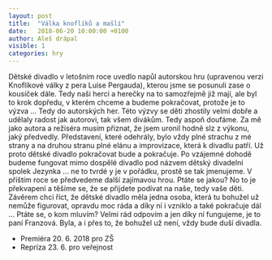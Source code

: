 ```yaml
---
layout: post
title:  "Válka knoflíků a mašlí"
date:   2018-06-20 10:00:00 +0100
author: Aleš drápal
visible: 1
categories: hry
---
```

Dětské divadlo v letošním roce uvedlo napůl autorskou hru (upravenou verzi Knoflíkové války z pera Luise Pergauda), kterou jsme se posunuli zase o kousíček dále. Tedy naši herci a herečky na to samozřejmě již mají, ale byl to krok dopředu, v kterém chceme a budeme pokračovat, protože je to výzva … Tedy do autorských her. Této výzvy se děti zhostily velmi dobře a udělaly radost jak autorovi, tak všem divákům. Tedy aspoň doufáme. Za mě jako autora a režiséra musím přiznat, že jsem uronil hodně slz z výkonu, jaký předvedly. Představení, které odehrály, bylo vždy plné strachu z mé strany a na druhou stranu plné elánu a improvizace, která k divadlu patří. Už proto dětské divadlo pokračovat bude a pokračuje.  Po vzájemné dohodě budeme fungovat mimo dospělé divadlo pod názvem dětský divadelní spolek Jezynka … ne to tvrdé y je v pořádku, prostě se tak jmenujeme. 
V příštím roce se předvedeme další zajímavou hrou. Ptáte se jakou?  No to je překvapení a těšíme se, že se přijdete podívat na naše, tedy vaše děti. Závěrem chci říct, že dětské divadlo měla jedna osoba, která tu bohužel už nemůže figurovat, opravdu moc ráda a díky ní i vzniklo a také pokračuje dál … Ptáte se, o kom mluvím? Velmi rád odpovím a jen díky ní fungujeme, je to paní Franzová.  Byla, a i přes to, že bohužel už není, vždy bude duší divadla.

 * Premiéra 20. 6. 2018 pro ZŠ
 * Repríza 23. 6. pro veřejnost

